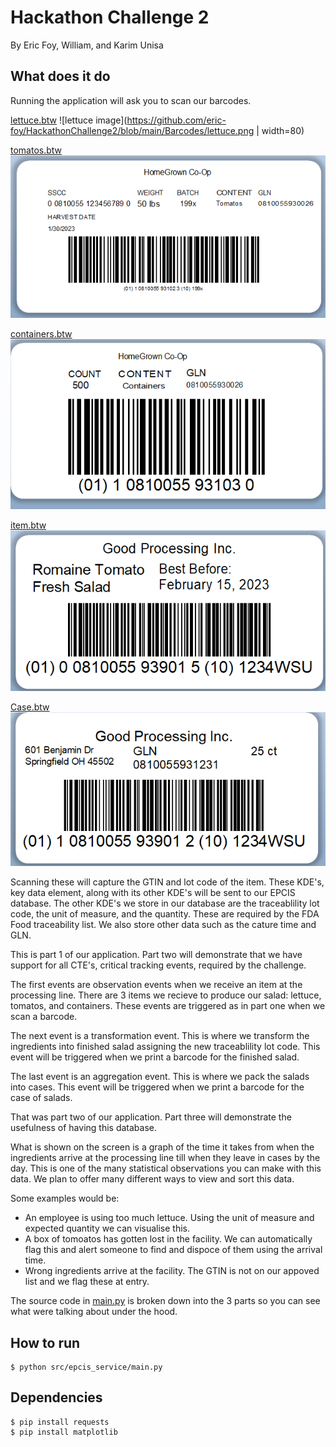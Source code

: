 # Hackathon Challenge 2

By Eric Foy, William, and Karim Unisa

## What does it do
Running the application will ask you to scan our barcodes.

[lettuce.btw](https://github.com/eric-foy/HackathonChallenge2/blob/main/Barcodes/lettuce.btw)
![lettuce image](https://github.com/eric-foy/HackathonChallenge2/blob/main/Barcodes/lettuce.png | width=80)

[tomatos.btw](https://github.com/eric-foy/HackathonChallenge2/blob/main/Barcodes/tomatos.btw)
![tomatos image](https://github.com/eric-foy/HackathonChallenge2/blob/main/Barcodes/tomatos.png)

[containers.btw](https://github.com/eric-foy/HackathonChallenge2/blob/main/Barcodes/containers.btw)
![containers image](https://github.com/eric-foy/HackathonChallenge2/blob/main/Barcodes/containers.png)

[item.btw](https://github.com/eric-foy/HackathonChallenge2/blob/main/Barcodes/item.btw)
![item image](https://github.com/eric-foy/HackathonChallenge2/blob/main/Barcodes/item.png)

[Case.btw](https://github.com/eric-foy/HackathonChallenge2/blob/main/Barcodes/Case.btw)
![case image](https://github.com/eric-foy/HackathonChallenge2/blob/main/Barcodes/case.png)


Scanning these will capture the GTIN and lot code of the item. These KDE's, key data element, along with its other KDE's will be sent to our EPCIS database. The other KDE's we store in our database are the traceablility lot code, the unit of measure, and the quantity. These are required by the FDA Food traceability list. We also store other data such as the cature time and GLN.

This is part 1 of our application. Part two will demonstrate that we have support for all CTE's, critical tracking events, required by the challenge.

The first events are observation events when we receive an item at the processing line. There are 3 items we recieve to produce our salad: lettuce, tomatos, and containers. These events are triggered as in part one when we scan a barcode.

The next event is a transformation event. This is where we transform the ingredients into finished salad assigning the new traceablility lot code. This event will be triggered when we print a barcode for the finished salad.

The last event is an aggregation event. This is where we pack the salads into cases. This event will be triggered when we print a barcode for the case of salads.

That was part two of our application. Part three will demonstrate the usefulness of having this database.

What is shown on the screen is a graph of the time it takes from when the  ingredients arrive at the processing line till when they leave in cases by the day.
This is one of the many statistical observations you can make with this data. We plan to offer many different ways to view and sort this data.

Some examples would be:
 - An employee is using too much lettuce. Using the unit of measure and expected quantity we can visualise this.
 - A box of tomoatos has gotten lost in the facility. We can automatically flag this and alert someone to find and dispoce of them using the arrival time.
 - Wrong ingredients arrive at the facility. The GTIN is not on our appoved list and we flag these at entry.

The source code in [main.py](https://github.com/eric-foy/HackathonChallenge2/blob/main/src/epcis_service/main.py) is broken down into the 3 parts so you can see what were talking about under the hood.

## How to run
```console
$ python src/epcis_service/main.py
```

## Dependencies
```console
$ pip install requests
$ pip install matplotlib
```
